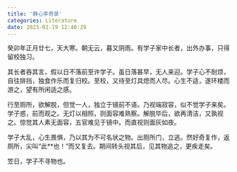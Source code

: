 ```yaml
---
title: '静心亭奇录'
categories: Literature
date: 2023-02-19 12:40:29
---
```

癸卯年正月廿七，天大寒。朝无云，暮又阴雨。有学子家中长者，出外办事，只得留校独习。

其长者吞其言，假以日不落前至许学子。虽日落甚早，无人来迎。学子心不耐烦，自往排挡，独食作乐而复归校。至校，又待至灯具熄而人尽。心生不适，遂环楼而游之，望有所闲适之感。

行至厕所，欲解脱，但觉一人，独立于镜前不语。乃视端寂容，似不觉学子来矣。学子惑，前而观之。无灯以相照，则面容难熟察。解脱毕后，欲再清洁，又孰视之。惊觉其人素无面容，五官难见于镜中。而直视则面灰如夜。

学子大乱，心生畏惧，乃以其为不可名状之物。出厕所门，立逃。然好奇复作，返厕所，尖叫“此**也！”而又复去。期间转头视其后，见其物追之，更疾走矣。

笠日，学子不寻物也。
